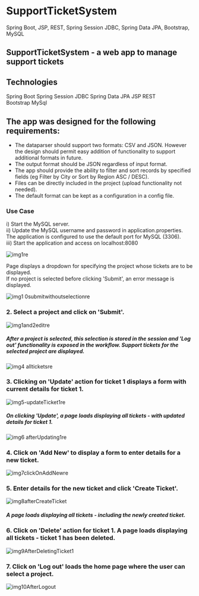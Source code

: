 # SupportTicketSystem
Spring Boot, JSP, REST, Spring Session JDBC, Spring Data JPA, Bootstrap, MySQL


## SupportTicketSystem - a web app to manage support tickets

## Technologies   
 Spring Boot
 Spring Session JDBC
 Spring Data JPA 
 JSP
 REST  
 Bootstrap
 MySql

## The app was designed for the following requirements:
- The dataparser should support two formats: CSV and JSON. However the design should permit easy addition of functionality to support additional formats in future.   
- The output format should be JSON regardless of input format.
- The app should provide the ability to filter and sort records by specified fields (eg Filter by City or Sort by Region ASC / DESC).
- Files can be directly included in the project (upload functionality not needed).
- The default format can be kept as a configuration in a config file.

### Use Case  

i) Start the MySQL server.  
ii) Update the MySQL username and password in application.properties. The application is configured to use the default port for MySQL (3306).  
iii) Start the application and access on localhost:8080  

![img1re](https://user-images.githubusercontent.com/15854708/209499633-3de95d8d-4cf8-469f-9991-43e79e971c16.JPG)  

Page displays a dropdown for specifying the project whose tickets are to be displayed.    
If no project is selected before clicking 'Submit', an error message is displayed.   

![img1 0submitwithoutselectionre](https://user-images.githubusercontent.com/15854708/209499645-6a12c6d9-7e80-476b-b3fe-0084c75192ff.JPG)

### 2. Select a project and click on 'Submit'.

![img1and2editre](https://user-images.githubusercontent.com/15854708/209500058-89583519-50aa-40f6-92ee-dcb72412c69e.png)  

##### After a project is selected, this selection is stored in the session and 'Log out' functionality is exposed in the workflow. Support tickets for the selected project are displayed.    

![img4 allticketsre](https://user-images.githubusercontent.com/15854708/209500104-d1de57a0-f74a-4940-8bfa-eb0a5f920511.JPG)  

### 3. Clicking on 'Update' action for ticket 1 displays a form with current details for ticket 1.  

![img5-updateTicket1re](https://user-images.githubusercontent.com/15854708/209500111-b6aaecca-feaf-46f1-a7af-0de4bad0775b.png)    

##### On clicking 'Update', a page loads displaying all tickets - with updated details for ticket 1. 

![img6 afterUpdating1re](https://user-images.githubusercontent.com/15854708/209500122-b779fe6f-2ce0-42e5-8e06-3a52a829a7a4.JPG)    

### 4. Click on 'Add New' to display a form to enter details for a new ticket.

![img7clickOnAddNewre](https://user-images.githubusercontent.com/15854708/209500134-807828eb-c3a1-452b-8ff6-058cb7676442.JPG)  

### 5. Enter details for the new ticket and click 'Create Ticket'.  

![img8afterCreateTicket](https://user-images.githubusercontent.com/15854708/209500143-62b56b9a-c46a-40b5-8375-e0d68e018612.JPG)    

##### A page loads displaying all tickets - including the newly created ticket.  

### 6. Click on 'Delete' action for ticket 1. A page loads displaying all tickets - ticket 1 has been deleted.  

![img9AfterDeletingTicket1](https://user-images.githubusercontent.com/15854708/209500145-5db5e99b-bac6-4dac-842e-5eca05bfb1f3.JPG)  

### 7. Click on 'Log out' loads the home page where the user can select a project.  

![img10AfterLogout](https://user-images.githubusercontent.com/15854708/209500148-2c2a3c73-462d-41c7-96ad-83edf1eefb0f.JPG)
